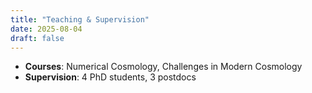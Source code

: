 ```yaml
---
title: "Teaching & Supervision"
date: 2025-08-04
draft: false
---
```


- **Courses**: Numerical Cosmology, Challenges in Modern Cosmology  
- **Supervision**: 4 PhD students, 3 postdocs  
